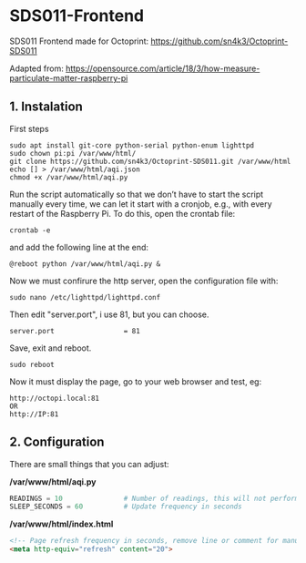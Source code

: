 # SDS011-Frontend
SDS011 Frontend made for Octoprint: https://github.com/sn4k3/Octoprint-SDS011

Adapted from: https://opensource.com/article/18/3/how-measure-particulate-matter-raspberry-pi

## 1. Instalation

First steps
 ```
 sudo apt install git-core python-serial python-enum lighttpd
 sudo chown pi:pi /var/www/html/
 git clone https://github.com/sn4k3/Octoprint-SDS011.git /var/www/html 
 echo [] > /var/www/html/aqi.json
 chmod +x /var/www/html/aqi.py
 ```
 
 Run the script automatically so that we don’t have to start the script manually every time, we can let it start with a cronjob, e.g., with every restart of the Raspberry Pi. To do this, open the crontab file:
 
 ``crontab -e``
 
 and add the following line at the end:
 
 ``@reboot python /var/www/html/aqi.py &``
 
 Now we must confirure the http server, open the configuration file with:
 
 ``sudo nano /etc/lighttpd/lighttpd.conf``
 
 Then edit "server.port", i use 81, but you can choose.
 
 ``server.port                 = 81``
 
 Save, exit and reboot.
 
 ``sudo reboot``
 
 Now it must display the page, go to your web browser and test, eg:
 
 ```
 http://octopi.local:81
 OR
 http://IP:81
 ```
 
 ## 2. Configuration
 
 There are small things that you can adjust:
 
 **/var/www/html/aqi.py**
 
````python
READINGS = 10               # Number of readings, this will not perform an AVG, only the last read will be used as value
SLEEP_SECONDS = 60          # Update frequency in seconds
````

**/var/www/html/index.html**

````html
<!-- Page refresh frequency in seconds, remove line or comment for manual refresh -->
<meta http-equiv="refresh" content="20">
````